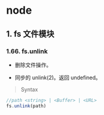 # node

## 1. fs 文件模块

### 1.66. fs.unlink

- 删除文件操作。

- 同步的 unlink(2)。返回 undefined。
  
> Syntax

```js
//path <string> | <Buffer> | <URL>
fs.unlink(path)
```
